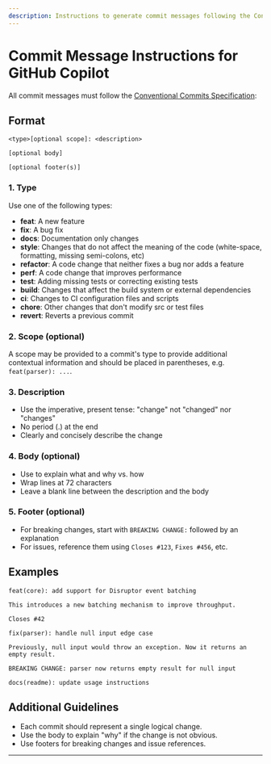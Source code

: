 ```yaml
---
description: Instructions to generate commit messages following the Conventional Commit format
---
```


# Commit Message Instructions for GitHub Copilot

All commit messages must follow the [Conventional Commits Specification](https://www.conventionalcommits.org/en/v1.0.0/):

## Format

```
<type>[optional scope]: <description>

[optional body]

[optional footer(s)]
```

### 1. Type
Use one of the following types:
- **feat**: A new feature
- **fix**: A bug fix
- **docs**: Documentation only changes
- **style**: Changes that do not affect the meaning of the code (white-space, formatting, missing semi-colons, etc)
- **refactor**: A code change that neither fixes a bug nor adds a feature
- **perf**: A code change that improves performance
- **test**: Adding missing tests or correcting existing tests
- **build**: Changes that affect the build system or external dependencies
- **ci**: Changes to CI configuration files and scripts
- **chore**: Other changes that don't modify src or test files
- **revert**: Reverts a previous commit

### 2. Scope (optional)
A scope may be provided to a commit's type to provide additional contextual information and should be placed in parentheses, e.g. `feat(parser): ...`.

### 3. Description
- Use the imperative, present tense: "change" not "changed" nor "changes"
- No period (.) at the end
- Clearly and concisely describe the change

### 4. Body (optional)
- Use to explain what and why vs. how
- Wrap lines at 72 characters
- Leave a blank line between the description and the body

### 5. Footer (optional)
- For breaking changes, start with `BREAKING CHANGE:` followed by an explanation
- For issues, reference them using `Closes #123`, `Fixes #456`, etc.

## Examples

```
feat(core): add support for Disruptor event batching

This introduces a new batching mechanism to improve throughput.

Closes #42
```

```
fix(parser): handle null input edge case

Previously, null input would throw an exception. Now it returns an empty result.

BREAKING CHANGE: parser now returns empty result for null input
```

```
docs(readme): update usage instructions
```

## Additional Guidelines
- Each commit should represent a single logical change.
- Use the body to explain "why" if the change is not obvious.
- Use footers for breaking changes and issue references.

---
